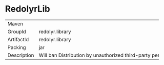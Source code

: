 RedolyrLib
==========

<table id="maven_table">
<tr>
<td nowrap>Maven</td>
</tr>
<tr>
<td nowrap>GroupId</td>
<td nowrap>redolyr.library</td>
</tr>
<tr>
<td nowrap>ArtifactId</td>
<td nowrap>redolyr.library</td>
</tr>
<tr>
<td nowrap>Packing</td>
<td nowrap>jar</td>
</tr>
<tr>
<td nowrap>Description</td>
<td nowrap>Will ban Distribution by unauthorized third-party perspective</td>
</tr>
</table>
